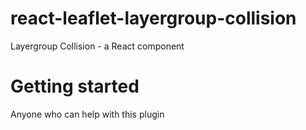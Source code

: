 # react-leaflet-layergroup-collision
Layergroup Collision - a React component 
# Getting started
Anyone who can help with this plugin